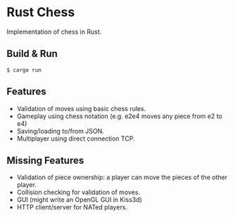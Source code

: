 # Rust Chess

Implementation of chess in Rust.

## Build & Run
```
$ cargo run
```

## Features
- Validation of moves using basic chess rules.
- Gameplay using chess notation (e.g. e2e4 moves any piece from e2 to e4)
- Saving/loading to/from JSON.
- Multiplayer using direct connection TCP.

## Missing Features
- Validation of piece ownership: a player can move the pieces of the other player.
- Collision checking for validation of moves.
- GUI (might write an OpenGL GUI in Kiss3d)
- HTTP client/server for NATed players.
